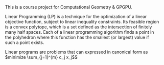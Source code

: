 This is a course project for Computational Geometry & GPGPU.

Linear Programming (LP) is a technique for the optimization of a linear objective function, subject to linear inequality constraints. Its feasible region is a convex polytope, which is a set defined as the intersection of finitely many half spaces. Each of a linear programming algorithm finds a point in the polyhedron where this function has the smallest (or largest) value if such a point exists.

Linear programs are problems that can expressed in canonical form as
$minimize \sum_{j=1}^{m} c_j x_j$$
